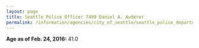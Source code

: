 ```yaml
---
layout: page
title: Seattle Police Officer 7499 Daniel A. Auderer
permalink: /information/agencies/city_of_seattle/seattle_police_department/copbook/7499/
---
```


**Age as of Feb. 24, 2016:** 41.0
